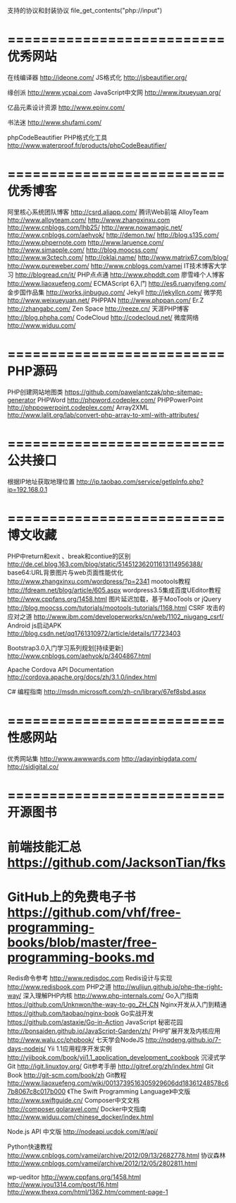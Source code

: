 支持的协议和封装协议
file_get_contents("php://input")

==========================
优秀网站
==========================
在线编译器 http://ideone.com/
JS格式化 http://jsbeautifier.org/

缘创派 http://www.ycpai.com
JavaScript中文网 http://www.itxueyuan.org/

亿品元素设计资源 http://www.epinv.com/

书法迷 http://www.shufami.com/

phpCodeBeautifier PHP格式化工具
http://www.waterproof.fr/products/phpCodeBeautifier/


==========================
优秀博客
==========================
阿里核心系统团队博客 http://csrd.aliapp.com/
腾讯Web前端 AlloyTeam http://www.alloyteam.com/
http://www.zhangxinxu.com
http://www.cnblogs.com/lhb25/
http://www.nowamagic.net/
http://www.cnblogs.com/aehyok/
http://demon.tw/
http://blog.s135.com/
http://www.phpernote.com
http://www.laruence.com/
http://www.simapple.com/
http://blog.moocss.com/
http://www.w3ctech.com/
http://oklai.name/
http://www.matrix67.com/blog/
http://www.pureweber.com/
http://www.cnblogs.com/vamei
IT技术博客大学习 http://blogread.cn/it/
PHP点点通 http://www.phpddt.com
廖雪峰个人博客 http://www.liaoxuefeng.com/
ECMAScript 6入门 http://es6.ruanyifeng.com/
金步国作品集 http://works.jinbuguo.com/
Jekyll http://jekyllcn.com/
微学苑 http://www.weixueyuan.net/
PHPPAN http://www.phppan.com/
Er.Z http://zhangabc.com/
Zen Space http://reeze.cn/
天涯PHP博客 http://blog.phpha.com/
CodeCloud http://codecloud.net/
微度网络 http://www.widuu.com/


==========================
PHP源码
==========================
PHP创建网站地图类 https://github.com/pawelantczak/php-sitemap-generator
PHPWord http://phpword.codeplex.com/
PHPPowerPoint http://phppowerpoint.codeplex.com/
Array2XML http://www.lalit.org/lab/convert-php-array-to-xml-with-attributes/


==========================
公共接口
==========================
根据IP地址获取地理位置 http://ip.taobao.com/service/getIpInfo.php?ip=192.168.0.1


==========================
博文收藏
==========================
PHP中return和exit 、break和contiue的区别 http://de.cel.blog.163.com/blog/static/514512362011613114956388/
base64:URL背景图片与web页面性能优化 http://www.zhangxinxu.com/wordpress/?p=2341
mootools教程 http://fdream.net/blog/article/605.aspx
wordpress3.5集成百度UEditor教程 http://www.cppfans.org/1458.html
图片延迟加载，基于MooTools or jQuery http://blog.moocss.com/tutorials/mootools-tutorials/1168.html
CSRF 攻击的应对之道 http://www.ibm.com/developerworks/cn/web/1102_niugang_csrf/
Android js启动APK http://blog.csdn.net/qq1761310972/article/details/17723403

Bootstrap3.0入门学习系列规划[持续更新] http://www.cnblogs.com/aehyok/p/3404867.html

Apache Cordova API Documentation http://cordova.apache.org/docs/zh/3.1.0/index.html

C# 编程指南 http://msdn.microsoft.com/zh-cn/library/67ef8sbd.aspx


==========================
性感网站
==========================
优秀网站集 http://www.awwwards.com
http://adayinbigdata.com/
http://sidigital.co/


==========================
开源图书
==========================
# 前端技能汇总 https://github.com/JacksonTian/fks
# GitHub上的免费电子书 https://github.com/vhf/free-programming-books/blob/master/free-programming-books.md

Redis命令参考 http://www.redisdoc.com
Redis设计与实现 http://www.redisbook.com
PHP之道 http://wulijun.github.io/php-the-right-way/
深入理解PHP内核 http://www.php-internals.com/
Go入门指南 https://github.com/Unknwon/the-way-to-go_ZH_CN
Nginx开发从入门到精通 https://github.com/taobao/nginx-book
Go实战开发 https://github.com/astaxie/Go-in-Action
JavaScript 秘密花园 http://bonsaiden.github.io/JavaScript-Garden/zh/
PHP扩展开发及内核应用 http://www.walu.cc/phpbook/
七天学会NodeJS http://nqdeng.github.io/7-days-nodejs/
Yii 1.1应用程序开发实例 http://yiibook.com/book/yii1.1_application_development_cookbook
沉浸式学Git http://igit.linuxtoy.org/
Git参考手册 http://gitref.org/zh/index.html
Git Book http://git-scm.com/book/zh
Git教程 http://www.liaoxuefeng.com/wiki/0013739516305929606dd18361248578c67b8067c8c017b000
《The Swift Programming Language》中文版 http://www.swiftguide.cn/
Composer中文文档 http://composer.golaravel.com/
Docker中文指南 http://www.widuu.com/chinese_docker/index.html


Node.js API 中文版 http://nodeapi.ucdok.com/#/api/

Python快速教程 http://www.cnblogs.com/vamei/archive/2012/09/13/2682778.html
协议森林 http://www.cnblogs.com/vamei/archive/2012/12/05/2802811.html



wp-ueditor
http://www.cppfans.org/1458.html
http://www.iyou1314.com/post/16.html
http://www.thexq.com/html/1362.htm/comment-page-1

